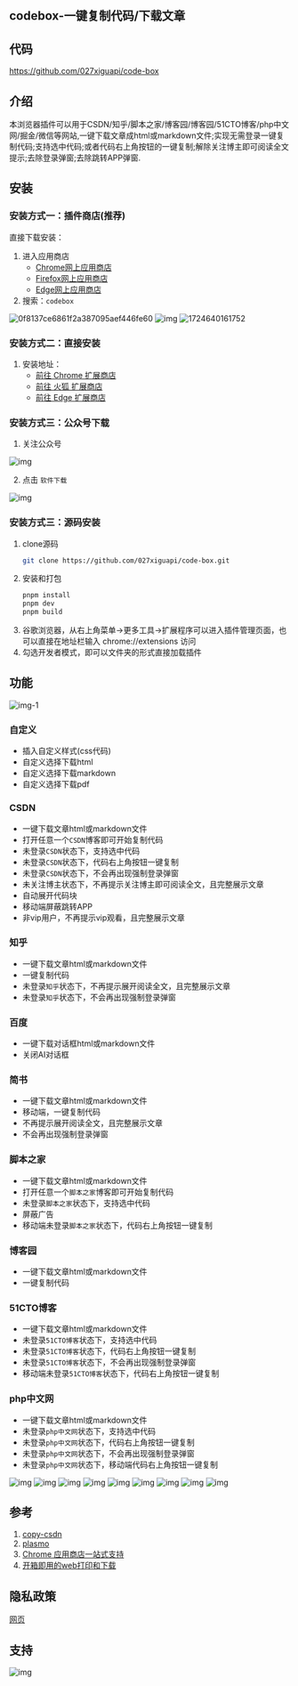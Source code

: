 ## codebox-一键复制代码/下载文章

## 代码

https://github.com/027xiguapi/code-box

## 介绍

本浏览器插件可以用于CSDN/知乎/脚本之家/博客园/博客园/51CTO博客/php中文网/掘金/微信等网站,一键下载文章成html或markdown文件;实现无需登录一键复制代码;支持选中代码;或者代码右上角按钮的一键复制;解除关注博主即可阅读全文提示;去除登录弹窗;去除跳转APP弹窗.

## 安装

### 安装方式一：插件商店(推荐)

直接下载安装：
1. 进入应用商店
   - [Chrome网上应用商店](https://chrome.google.com/webstore/category/extensions?hl=zh-CN)
   - [Firefox网上应用商店](https://addons.mozilla.org/zh-CN/firefox/)
   - [Edge网上应用商店](https://microsoftedge.microsoft.com/addons/Microsoft-Edge-Extensions-Home?hl=zh-CN)
2. 搜索：`codebox`

![0f8137ce6861f2a387095aef446fe60](https://raw.githubusercontent.com/027xiguapi/code-box/main/public/webstore/0f8137ce6861f2a387095aef446fe60.png)
![img](https://raw.githubusercontent.com/027xiguapi/code-box/main/public/webstore/img.png)
![1724640161752](https://raw.githubusercontent.com/027xiguapi/code-box/main/public/webstore/1724640161752.jpg)

### 安装方式二：直接安装

1. 安装地址： 
   - [前往 Chrome 扩展商店](https://chrome.google.com/webstore/detail/acnnhjllgegbndgknlliobjlekgilbdf)
   - [前往 火狐 扩展商店](https://addons.mozilla.org/zh-CN/firefox/addon/code-box/)
   - [前往 Edge 扩展商店](https://microsoftedge.microsoft.com/addons/detail/code-box/cfpdbfmncaampihkmejogihjkenkonbn)

### 安装方式三：公众号下载
1. 关注公众号

![img](https://raw.githubusercontent.com/027xiguapi/code-box/main/public/wx/qrcode_wx.jpg)

2. 点击 `软件下载`

![img](https://raw.githubusercontent.com/027xiguapi/code-box/main/public/wx/download.jpg)

### 安装方式三：源码安装

1. clone源码
   ```sh
   git clone https://github.com/027xiguapi/code-box.git
   ```
2. 安装和打包
   ```sh
   pnpm install
   pnpm dev
   pnpm build
   ```
3. 谷歌浏览器，从右上角菜单->更多工具->扩展程序可以进入插件管理页面，也可以直接在地址栏输入 chrome://extensions 访问
4. 勾选开发者模式，即可以文件夹的形式直接加载插件




## 功能

![img-1](https://raw.githubusercontent.com/027xiguapi/code-box/main/public/config.jpg)

### 自定义

- 插入自定义样式(css代码)
- 自定义选择下载html
- 自定义选择下载markdown
- 自定义选择下载pdf

### CSDN

- 一键下载文章html或markdown文件
- 打开任意一个`CSDN`博客即可开始复制代码
- 未登录`CSDN`状态下，支持选中代码
- 未登录`CSDN`状态下，代码右上角按钮一键复制
- 未登录`CSDN`状态下，不会再出现强制登录弹窗
- 未关注博主状态下，不再提示关注博主即可阅读全文，且完整展示文章
- 自动展开代码块
- 移动端屏蔽跳转APP
- 非vip用户，不再提示vip观看，且完整展示文章

### 知乎

- 一键下载文章html或markdown文件
- 一键复制代码
- 未登录`知乎`状态下，不再提示展开阅读全文，且完整展示文章
- 未登录`知乎`状态下，不会再出现强制登录弹窗

### 百度

- 一键下载对话框html或markdown文件
-  关闭AI对话框

### 简书

- 一键下载文章html或markdown文件
- 移动端，一键复制代码
- 不再提示展开阅读全文，且完整展示文章
- 不会再出现强制登录弹窗

### 脚本之家

- 一键下载文章html或markdown文件
- 打开任意一个`脚本之家`博客即可开始复制代码
- 未登录`脚本之家`状态下，支持选中代码
- 屏蔽广告
- 移动端未登录`脚本之家`状态下，代码右上角按钮一键复制

### 博客园

- 一键下载文章html或markdown文件
-  一键复制代码

### 51CTO博客

- 一键下载文章html或markdown文件
- 未登录`51CTO博客`状态下，支持选中代码
- 未登录`51CTO博客`状态下，代码右上角按钮一键复制
- 未登录`51CTO博客`状态下，不会再出现强制登录弹窗
- 移动端未登录`51CTO博客`状态下，代码右上角按钮一键复制

### php中文网

- 一键下载文章html或markdown文件
- 未登录`php中文网`状态下，支持选中代码
- 未登录`php中文网`状态下，代码右上角按钮一键复制
- 未登录`php中文网`状态下，不会再出现强制登录弹窗
- 未登录`php中文网`状态下，移动端代码右上角按钮一键复制

![img](https://raw.githubusercontent.com/027xiguapi/code-box/main/public/8.png)
![img](https://raw.githubusercontent.com/027xiguapi/code-box/main/public/1.jpg)
![img](https://raw.githubusercontent.com/027xiguapi/code-box/main/public/2.png)
![img](https://raw.githubusercontent.com/027xiguapi/code-box/main/public/3.jpg)
![img](https://raw.githubusercontent.com/027xiguapi/code-box/main/public/4.jpg)
![img](https://raw.githubusercontent.com/027xiguapi/code-box/main/public/5.jpg)
![img](https://raw.githubusercontent.com/027xiguapi/code-box/main/public/6.jpg)
![img](https://raw.githubusercontent.com/027xiguapi/code-box/main/public/7.jpg)
![img](https://raw.githubusercontent.com/027xiguapi/code-box/main/public/1723096379951.jpg)


## 参考

1. [copy-csdn](https://github.com/openHacking/copy-csdn)
2. [plasmo](https://github.com/PlasmoHQ/plasmo)
3. [Chrome 应用商店一站式支持](https://support.google.com/chrome_webstore/contact/one_stop_support)
4. [开箱即用的web打印和下载](https://juejin.cn/post/7412672713376497727)

## 隐私政策

[网页](https://027xiguapi.github.io/code-box/privacy-policy.html)

## 支持

![img](https://raw.githubusercontent.com/027xiguapi/code-box/main/public/wx/qrcode_wx.jpg)
